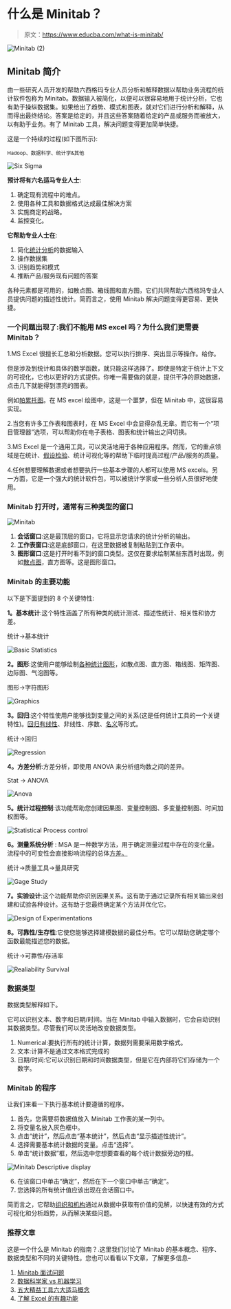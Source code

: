 # 什么是 Minitab？

> 原文：<https://www.educba.com/what-is-minitab/>

![Minitab (2)](img/aa6351d527c5a12dbfec484e4dbac149.png)



## Minitab 简介

由一些研究人员开发的帮助六西格玛专业人员分析和解释数据以帮助业务流程的统计软件包称为 Minitab。数据输入被简化，以便可以很容易地用于统计分析，它也有助于操纵数据集。如果给出了趋势、模式和图表，就对它们进行分析和解释，从而得出最终结论。答案是给定的，并且这些答案随着给定的产品或服务而被放大，以有助于业务。有了 Minitab 工具，解决问题变得更加简单快捷。

这是一个持续的过程(如下图所示):

<small>Hadoop、数据科学、统计学&其他</small>

![Six Sigma](img/e1cc571baf39dc4db4f9645d7e6557af.png)



**预计将有六名适马专业人士**:

1.  确定现有流程中的难点。
2.  使用各种工具和数据格式达成最佳解决方案
3.  实施商定的战略。
4.  监控变化。

**它帮助专业人士在**:

1.  简化[统计分析](https://www.educba.com/top-10-free-statistical-analysis-software/)的数据输入
2.  操作数据集
3.  识别趋势和模式
4.  推断产品/服务现有问题的答案

各种元素都是可用的，如散点图、箱线图和直方图，它们共同帮助六西格玛专业人员提供问题的描述性统计。简而言之，使用 Minitab 解决问题变得更容易、更快捷。

### 一个问题出现了:我们不能用 MS excel 吗？为什么我们更需要 Minitab？

1.MS Excel 很擅长汇总和分析数据。您可以执行排序、突出显示等操作。给你。

但是涉及到统计和具体的数学函数，就只能这样选择了。即使是特定于统计上下文的可视化，它也以更好的方式提供。你唯一需要做的就是，提供干净的原始数据，点击几下就能得到漂亮的图表。

例如[帕累托图](https://www.educba.com/pareto-chart-in-tableau/)。在 MS excel 绘图中，这是一个噩梦，但在 Minitab 中，这很容易实现。

2.当您有许多工作表和图表时，在 MS Excel 中会显得杂乱无章。而它有一个“项目管理器”选项，可以帮助你在电子表格、图表和统计输出之间切换。

3.MS Excel 是一个通用工具，可以灵活地用于各种应用程序。然而，它的重点领域是在统计、[假设检验](https://www.educba.com/hypothesis-testing-formula/)、统计可视化等的帮助下临时提高过程/产品/服务的质量。

4.任何想要理解数据或者想要执行一些基本步骤的人都可以使用 MS excels。另一方面，它是一个强大的统计软件包，可以被统计学家或一些分析人员很好地使用。

### Minitab 打开时，通常有三种类型的窗口

![Minitab](img/5b18b312b53c4a56cf76643f81471a27.png)



1.  **会话窗口**:这是最顶层的窗口，它将显示您请求的统计分析的输出。
2.  **工作表窗口**:这是底部窗口，在这里数据被复制粘贴到工作表中。
3.  **图形窗口**:这是打开时看不到的窗口类型。这仅在要求绘制某些东西时出现，例如[散点图](https://www.educba.com/scatterplots-in-r/)，直方图等。这是图形窗口。

### Minitab 的主要功能

以下是下面提到的 8 个关键特性:

**1。基本统计**:这个特性涵盖了所有种类的统计测试、描述性统计、相关性和协方差。

统计->基本统计

![Basic Statistics](img/99c8fbe675616116dbf3d5de2a75e49b.png)



**2。图形**:这使用户能够绘制[各种统计图形](https://www.educba.com/graphs-vs-charts/)，如散点图、直方图、箱线图、矩阵图、边际图、气泡图等。

图形->字符图形

![Graphics](img/d883cb9deeca66fc8c5ff07ed496bfb6.png)



**3。回归**:这个特性使用户能够找到变量之间的关系(这是任何统计工具的一个关键特性)。[回归有线性](https://www.educba.com/regression-vs-anova/)、非线性、序数、[名义](https://www.educba.com/nominal-vs-real-interest-rates/)等形式。

统计->回归

![Regression](img/f967a0fa0abf1de145b204b6d5f012f3.png)



**4。方差分析**:方差分析，即使用 ANOVA 来分析组均数之间的差异。

Stat -> ANOVA

![Anova](img/342506748021cbea9e46d46e1ea40fc7.png)



**5。统计过程控制**:该功能帮助您创建因果图、变量控制图、多变量控制图、时间加权图等。

![Statistical Process control](img/6289b32785ba51a503d788d1de5b8790.png)



**6。测量系统分析** : MSA 是一种数学方法，用于确定测量过程中存在的变化量。流程中的可变性会直接影响流程的总体[方差。](https://www.educba.com/variance-vs-standard-deviation/)

统计->质量工具->量具研究

![Gage Study](img/798c6116d6cb61c538acf0b740a26f6b.png)



**7。实验设计**:这个功能帮助你识别因果关系。这有助于通过记录所有相关输出来创建和试验各种设计。这有助于您最终确定某个方法并优化它。

![Design of Experimentations](img/80d74e145f1f6e4fbead81eee49e1681.png)



**8。可靠性/生存性**:它使您能够选择建模数据的最佳分布。它可以帮助您确定哪个函数最能描述您的数据。

统计->可靠性/存活率

![Realiability Survival](img/7ae32d3594c97950cbd4ff2ca153c07b.png)



### 数据类型

数据类型解释如下。

它可以识别文本、数字和日期/时间。当在 Minitab 中输入数据时，它会自动识别其数据类型。尽管我们可以灵活地改变数据类型。

1.  Numerical:要执行所有的统计计算，数据列需要采用数字格式。
2.  文本:计算不是通过文本格式完成的
3.  日期/时间:它可以识别日期和时间数据类型，但是它在内部将它们存储为一个数字。

### Minitab 的程序

让我们来看一下执行基本统计要遵循的程序。

1.  首先，您需要将数据值放入 Minitab 工作表的某一列中。
2.  将变量名放入灰色框中。
3.  点击“统计”，然后点击“基本统计”，然后点击“显示描述性统计”。
4.  选择需要基本统计数据的变量。点击“选择”。
5.  单击“统计数据”框，然后选中您想要查看的每个统计数据旁边的框。

![Minitab Descriptive display](img/465fec5411d8d82585657e3101f9a43e.png)



6.  在该窗口中单击“确定”，然后在下一个窗口中单击“确定”。
7.  您选择的所有统计值应该出现在会话窗口中。

简而言之，它帮助[组织和机构](https://www.educba.com/joining-a-professional-organization/)通过从数据中获取有价值的见解，以快速有效的方式可视化和分析趋势，从而解决某些问题。

### 推荐文章

这是一个什么是 Minitab 的指南？.这里我们讨论了 Minitab 的基本概念、程序、数据类型和不同的关键特性。您也可以看看以下文章，了解更多信息–

1.  [Minitab 面试问题](https://www.educba.com/minitab-interview-questions/)
2.  [数据科学家 vs 机器学习](https://www.educba.com/data-scientist-vs-machine-learning/)
3.  [五大精益工具六大适马概念](https://www.educba.com/six-sigma-concepts/)
4.  [了解 Excel 的有趣功能](https://www.educba.com/ms-excel-countif-function/)